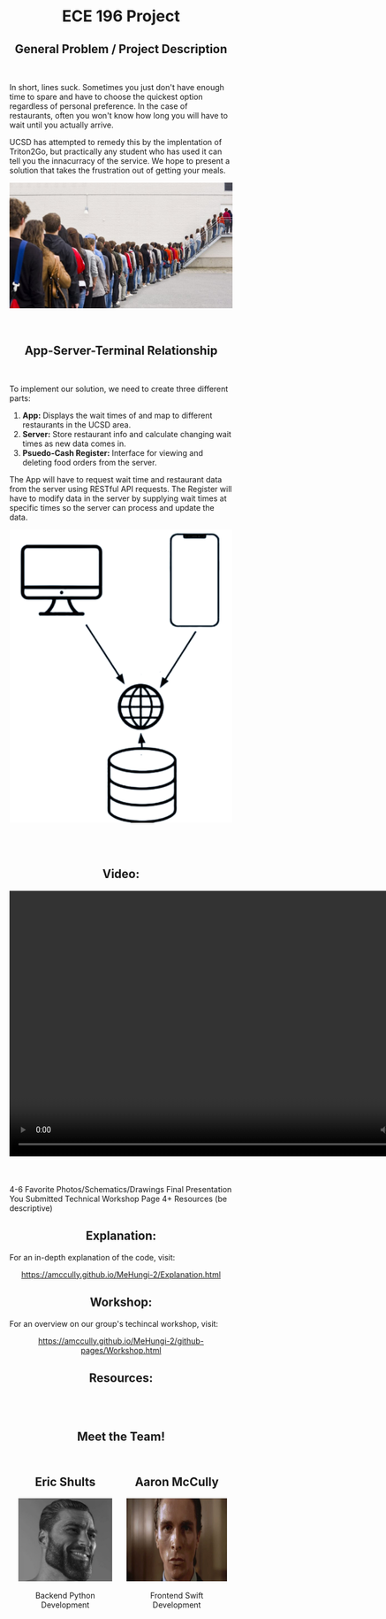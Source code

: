 
<style>
      body {
         background-color: "black";
      }
   </style>

<center> <h1> <b> ECE 196 Project </b> </h1> </center>

<center> <h2> General Problem / Project Description </h2> </center>
<br/>

In short, lines suck. Sometimes you just don't have enough time to spare and have to choose the quickest option regardless of personal preference. In the case of restaurants, often you won't know how long you will have to wait until you actually arrive. 

UCSD has attempted to remedy this by the implentation of Triton2Go, but practically any student who has used it can tell you the innacurracy of the service. We hope to present a solution that takes the frustration out of getting your meals.

<p align="center">
<img src="Pics/LongLine.jpg" alt="Long Line"   class="center">
</p>


<br/>
<center> <h2> App-Server-Terminal Relationship </h2> </center>
<br>

To implement our solution, we need to create three different parts:


<ol>
  <li>
    <b>App:</b> Displays the wait times of and map to different restaurants in the UCSD area. 
  </li>
  <li>
    <b>Server:</b> Store restaurant info and calculate changing wait times as new data comes in.
  </li>
  <li>
    <b>Psuedo-Cash Register:</b> Interface for viewing and deleting food orders from the server. 
  </li>
</ol>  

The App will have to request wait time and restaurant data from the server using RESTful API requests. The Register will have to modify data in the server by supplying wait times at specific times so the server can process and update the data.

<p align="center">
<img src="Pics/Server-Client.png" alt="Server-Client"   class="center">
</p>
 
<br/>
<br/>

<center> <h2> Video: </h2> </center>

<center> <video width="800" height="480" controls>
  <source src="ECE196Project.mp4" type="video/mp4">
</video> </center>



<br/>
<br/>

4-6 Favorite Photos/Schematics/Drawings
Final Presentation You Submitted
Technical Workshop Page
4+ Resources (be descriptive)

<center> <h2> Explanation: </h2> </center>
For an in-depth explanation of the code, visit: 

<br/>

<center>

  <a href="https://amccully.github.io/MeHungi-2/github-pages/Explanation.html">https://amccully.github.io/MeHungi-2/Explanation.html</a>

</center>

<center> <h2> Workshop: </h2> </center>

For an overview on our group's techincal workshop, visit:

<center>
 
<a href="https://amccully.github.io/MeHungi-2/github-pages/Workshop.html">https://amccully.github.io/MeHungi-2/github-pages/Workshop.html</a>

<center> <h2> Resources: </h2> </center>

<br/>

<br/>

<center> <h2> Meet the Team! </h2> </center>

<style>
* {
  box-sizing: border-box;
}

/* Create two equal columns that floats next to each other */
.column {
  float: left;
  width: 50%;
  padding: 10px;
  height: 300px; /* Should be removed. Only for demonstration */
}

/* Clear floats after the columns */
.row:after {
  content: "";
  display: table;
  clear: both;
}
</style>

<div class="row">
  <div class="column" style="background-color;">
    <h2>Eric Shults</h2>
    <p><img src="Pics/Gigachad.jpg" alt="Gigachad"   class="center" height=150></p>
    Backend Python Development
  </div>
  <div class="column" style="background-color;">
    <h2>Aaron McCully</h2>
    <p><img src="Pics/PatrickBateman.jpg" alt="Patrick Bateman"   class="center" height=150></p>
    Frontend Swift Development
  </div>
</div>

